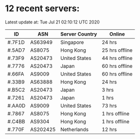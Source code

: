 # 12 recent servers:

Latest update at: Tue Jul 21 02:10:12 UTC 2020

| ID | ASN | Server Country | Online |
| -- | --- | -------------- | ------ |
| #.7F1D | AS63949 | Singapore | 24 hrs |
| #.5AD7 | AS8075 | Hong Kong | 25 hrs offline |
| #.73F9 | AS20473 | United States | 44 hrs offline |
| #.7776 | AS20473 | Japan | 60 hrs offline |
| #.66FA | AS9009 | United States | 60 hrs offline |
| #.33B9 | AS63888 | Hong Kong | 24 hrs |
| #.B5C2 | AS20473 | Japan | 3 hrs |
| #.7261 | AS20473 | Japan | 1 hrs |
| #.AA0D | AS9009 | United States | 73 hrs |
| #.7867 | AS8075 | Hong Kong | 1 hrs offline |
| #.C4BB | AS9304 | Hong Kong | 1 hrs offline |
| #.770F | AS202425 | Netherlands | 12 hrs |

